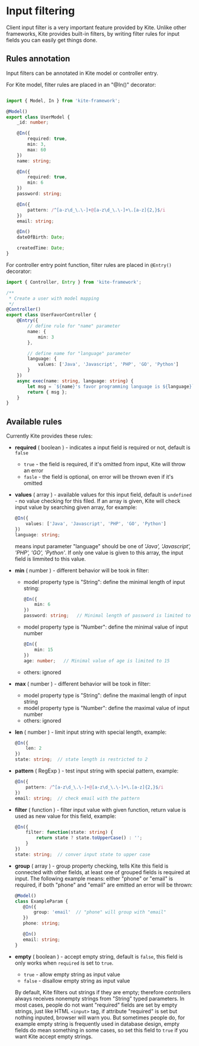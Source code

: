 # Input filtering

Client input filter is a very important feature provided by Kite.
Unlike other frameworks, Kite provides built-in filters, by writing 
filter rules for input fields you can easily get things done.

## Rules annotation

Input filters can be annotated in Kite model or controller entry.

For Kite model, filter rules are placed in an "@In()" decorator:

```typescript

import { Model, In } from 'kite-framework';

@Model()
export class UserModel {
    _id: number;

    @In({
        required: true,
        min: 3,
        max: 60
    })
    name: string;

    @In({
        required: true,
        min: 6
    })
    password: string;

    @In({
        pattern: /^[a-z\d_\.\-]+@[a-z\d_\.\-]+\.[a-z]{2,}$/i
    })
    email: string;

    @In()
    dateOfBirth: Date;

    createdTime: Date;
}
```

For controller entry point function, filter rules are placed in `@Entry()` decorator:

```typescript
import { Controller, Entry } from 'kite-framework';

/**
 * Create a user with model mapping
 */
@Controller()
export class UserFavorController {
    @Entry({
        // define rule for "name" parameter
        name: {
            min: 3
        },

        // define name for "language" parameter
        language: {
            values: ['Java', 'Javascript', 'PHP', 'GO', 'Python']
        }
    })
    async exec(name: string, language: string) {
        let msg = `${name}'s favor programming language is ${language}`;
        return { msg };
    }
}
```

## Available rules

Currently Kite provides these rules:

+ __required__ ( boolean ) - indicates a input field is required or not, default is `false`
    + `true` - the field is required, if it's omitted from input, Kite will throw an error
    + `fasle` - the field is optional, on error will be thrown even if it's omitted

+ __values__ ( array ) - available values for this input field, default is `undefined` -
    no value checking for this filed. If an array is given, Kite will check input 
    value by searching given array, for example:
    ```typescript
    @In({
        values: ['Java', 'Javascript', 'PHP', 'GO', 'Python']
    })
    language: string;
    ```
    means input parameter "language" should be one of _'Java', 'Javascript', 'PHP', 'GO', 'Python'_. If only one value is given to this array, the input field is limmited to 
    this value.

+ __min__ ( number ) - different behavior will be took in filter:
     - model property type is "String": define the minimal length of input string:
        ```typescript
        @In({
            min: 6
        })
        password: string;   // Minimal length of password is limited to 6
        ```
     - model property type is "Number": define the minimal value of input number
        ```typescript
        @In({
            min: 15
        })
        age: number;   // Minimal value of age is limited to 15
        ```
     - others: ignored

+ __max__ ( number ) - different behavior will be took in filter:
     - model property type is "String": define the maximal length of input string
     - model property type is "Number": define the maximal value of input number
     - others: ignored

+ __len__ ( number ) - limit input string with special length, example:
    ```typescript
    @In({
        len: 2
    })
    state: string;  // state length is restricted to 2
    ```

+ __pattern__ ( RegExp ) - test input string with special pattern, example:
    ```typescript
    @In({
        pattern: /^[a-z\d_\.\-]+@[a-z\d_\.\-]+\.[a-z]{2,}$/i
    })
    email: string;  // check email with the pattern
    ```

+ __filter__ ( function ) - filter input value with given function, return value is 
    used as new value for this field, example: 
    ```typescript
    @In({
        filter: function(state: string) {
            return state ? state.toUpperCase() : '';
        }
    })
    state: string;  // conver input state to upper case
    ```

+ __group__ ( array ) - group property checking, tells Kite this field is connected
    with other fields, at least one of grouped fields is required at input.
    The following example means: either "phone" or "email" is required, 
    if both "phone" and "email" are emitted an error will be thrown:
     ```typescript
    @Model()
    class ExampleParam {
        @In({
            group: 'email'  // "phone" will group with "email"
        })
        phone: string;
    
        @In()
        email: string;
    }
    ```

+ __empty__ ( boolean ) - accept empty string, default is `false`, this field is only works when 
     `required` is set to `true`.
     - `true` - allow empty string as input value
     - `false` - disallow empty string as input value

    By default, Kite filters out strings if they are empty; therefore controllers always 
    receives nonempty strings from "String" typed parameters.
    In most cases, people do not want "required" fields are set by empty strings, just like 
    HTML `<input>` tag, if attribute "required" is set but nothing inputed, browser will warn you.
    But sometimes people do, for example empty string is frequently used in database design, 
    empty fields do mean something in some cases, so set this field to `true` if you want
    Kite accept empty strings.


